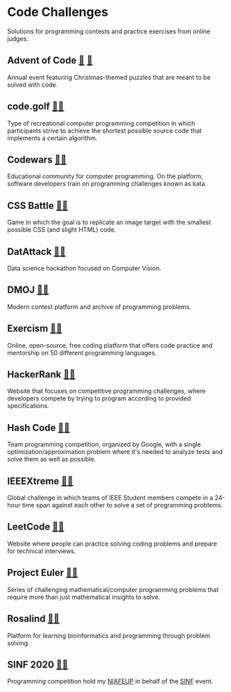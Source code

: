 # Code Challenges

Solutions for programming contests and practice exercises from online judges.

## Advent of Code [🔗](https://adventofcode.com/) [📂](Advent%20of%20Code)

Annual event featuring Christmas-themed puzzles that are meant to be solved with code.

## code.golf [🔗](https://code.golf/)[📂](code.golf)

Type of recreational computer programming competition in which participants strive to achieve the shortest possible source code that implements a certain algorithm.

## Codewars [🔗](https://www.codewars.com/dashboard)[📂](CodeWars)

Educational community for computer programming. On the platform, software developers train on programming challenges known as kata.

## CSS Battle [🔗](https://cssbattle.dev/)[📂](CSS%20Battle)

Game in which the goal is to replicate an image target with the smallest possible CSS (and slight HTML) code.

## DatAttack [🔗](https://www.instagram.com/datattack.up/)[📂](DatAttack)

Data science hackathon focused on Computer Vision.

## DMOJ [🔗](https://dmoj.ca/)[📂](DMOJ)

Modern contest platform and archive of programming problems.

## Exercism [🔗](https://exercism.io/)[📂](Exercism)

Online, open-source, free coding platform that offers code practice and mentorship on 50 different programming languages.

## HackerRank [🔗](https://www.hackerrank.com/)[📂](HackerRank)

Website that focuses on competitive programming challenges, where developers compete by trying to program according to provided specifications.

## Hash Code [🔗](https://codingcompetitions.withgoogle.com/hashcode/)[📂](Hash%20Code)

Team programming competition, organized by Google, with a single optimization/approximation problem where it's needed to analyze tests and solve them as well as possible.

## IEEEXtreme [🔗](https://ieeextreme.org/)[📂](IEEEXtreme)

Global challenge in which teams of IEEE Student members compete in a 24-hour time span against each other to solve a set of programming problems.

## LeetCode [🔗](https://leetcode.com/)[📂](LeetCode)

Website where people can practice solving coding problems and prepare for technical interviews.

## Project Euler [🔗](https://projecteuler.net/)[📂](Project%20Euler)

Series of challenging mathematical/computer programming problems that require more than just mathematical insights to solve.

## Rosalind [🔗](https://rosalind.info/)[📂](Rosalind)

Platform for learning bioinformatics and programming through problem solving.

## SINF 2020 [🔗](https://www.sinf.pt/competicao-programacao/)[📂](SINF%202020)

Programming competition hold my [NIAFEUP](https://ni.fe.up.pt/) in behalf of the [SINF](https://www.sinf.pt/) event.
